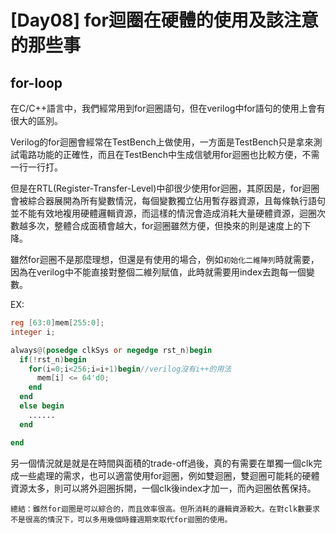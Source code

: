 
# [Day08] for迴圈在硬體的使用及該注意的那些事
## for-loop
在C/C++語言中，我們經常用到for迴圈語句，但在verilog中for語句的使用上會有很大的區別。

Verilog的for迴圈會經常在TestBench上做使用，一方面是TestBench只是拿來測試電路功能的正確性，而且在TestBench中生成信號用for迴圈也比較方便，不需一行一行打。

但是在RTL(Register-Transfer-Level)中卻很少使用for迴圈，其原因是，for迴圈會被綜合器展開為所有變數情況，每個變數獨立佔用暫存器資源，且每條執行語句並不能有效地複用硬體邏輯資源，而這樣的情況會造成消耗大量硬體資源，迴圈次數越多次，整體合成面積會越大，for迴圈雖然方便，但換來的則是速度上的下降。

雖然for迴圈不是那麼理想，但還是有使用的場合，例如`初始化二維陣列`時就需要，因為在verilog中不能直接對整個二維列賦值，此時就需要用index去跑每一個變數。

EX:
```verilog
reg [63:0]mem[255:0];
integer i;

always@(posedge clkSys or negedge rst_n)begin
  if(!rst_n)begin
    for(i=0;i<256;i=i+1)begin//verilog沒有i++的用法
      mem[i] <= 64'd0;
    end
  end
  else begin
    ......
  end

end
```

另一個情況就是就是在時間與面積的trade-off過後，真的有需要在單獨一個clk完成一些處理的需求，也可以適當使用for迴圈，例如雙迴圈，雙迴圈可能耗的硬體資源太多，則可以將外迴圈拆開，一個clk後index才加一，而內迴圈依舊保持。

`總結：雖然for迴圈是可以綜合的，而且效率很高。但所消耗的邏輯資源較大。在對clk數要求不是很高的情況下，可以多用幾個時鐘週期來取代for迴圈的使用。`
